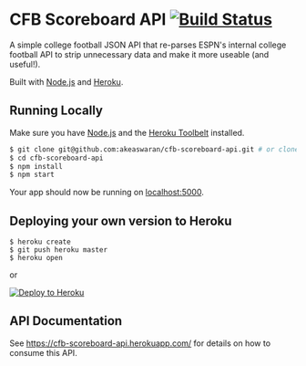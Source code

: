 # CFB Scoreboard API [![Build Status](https://travis-ci.org/akeaswaran/cfb-scoreboard-api.svg?branch=master)](https://travis-ci.org/akeaswaran/cfb-scoreboard-api)

A simple college football JSON API that re-parses ESPN's internal college football API to strip unnecessary data and make it more useable (and useful!).

Built with [Node.js](http://nodejs.org/) and [Heroku](https://heroku.com/).

## Running Locally

Make sure you have [Node.js](http://nodejs.org/) and the [Heroku Toolbelt](https://toolbelt.heroku.com/) installed.

```sh
$ git clone git@github.com:akeaswaran/cfb-scoreboard-api.git # or clone your own fork
$ cd cfb-scoreboard-api
$ npm install
$ npm start
```

Your app should now be running on [localhost:5000](http://localhost:5000/).

## Deploying your own version to Heroku

```
$ heroku create
$ git push heroku master
$ heroku open
```
or

[![Deploy to Heroku](https://www.herokucdn.com/deploy/button.png)](https://heroku.com/deploy)

## API Documentation

See https://cfb-scoreboard-api.herokuapp.com/ for details on how to consume this API.
